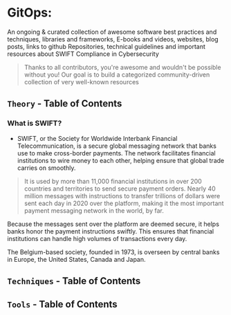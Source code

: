 # GitOps:

An ongoing & curated collection of awesome software best practices and techniques, libraries and frameworks, E-books and videos, websites, blog posts, links to github Repositories, technical guidelines and important resources about SWIFT Compliance in Cybersecurity
> Thanks to all contributors, you're awesome and wouldn't be possible without you! Our goal is to build a categorized community-driven collection of very well-known resources


## `Theory` - Table of Contents

### What is SWIFT?
- SWIFT, or the Society for Worldwide Interbank Financial Telecommunication, is a secure global messaging network that banks use to make cross-border payments. The network facilitates financial institutions to wire money to each other, helping ensure that global trade carries on smoothly.

> It is used by more than 11,000 financial institutions in over 200 countries and territories to send secure payment orders. Nearly 40 million messages with instructions to transfer trillions of dollars were sent each day in 2020 over the platform, making it the most important payment messaging network in the world, by far.

Because the messages sent over the platform are deemed secure, it helps banks honor the payment instructions swiftly. This ensures that financial institutions can handle high volumes of transactions every day.

The Belgium-based society, founded in 1973, is overseen by central banks in Europe, the United States, Canada and Japan.

## `Techniques` - Table of Contents

## `Tools` - Table of Contents

